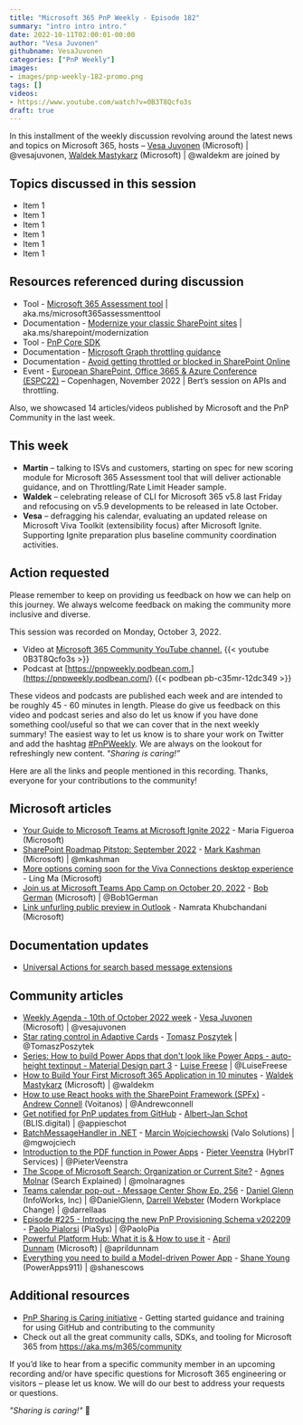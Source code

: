 ```yaml
---
title: "Microsoft 365 PnP Weekly - Episode 182"
summary: "intro intro intro."
date: 2022-10-11T02:00:01-00:00
author: "Vesa Juvonen"
githubname: VesaJuvonen
categories: ["PnP Weekly"]
images:
- images/pnp-weekly-182-promo.png
tags: []
videos:
- https://www.youtube.com/watch?v=0B3T8Qcfo3s
draft: true
---
```

 
In this installment of the weekly discussion revolving around the latest news and topics on Microsoft 365, hosts – [Vesa Juvonen](http://twitter.com/vesajuvonen) (Microsoft) \| @vesajuvonen, [Waldek Mastykarz](http://twitter.com/waldekm) (Microsoft) \| @waldekm are joined by 

## Topics discussed in this session

* Item 1
* Item 1
* Item 1
* Item 1
* Item 1
* Item 1


## Resources referenced during discussion

* Tool - [Microsoft 365 Assessment tool](https://pnp.github.io/pnpassessment/index.html) \| aka.ms/microsoft365assessmenttool
* Documentation - [Modernize your classic SharePoint sites](https://learn.microsoft.com/sharepoint/dev/transform/modernize-classic-sites) \| aka.ms/sharepoint/modernization
* Tool - [PnP Core SDK](https://pnp.github.io/pnpcore/) 
* Documentation - [Microsoft Graph throttling guidance](https://learn.microsoft.com/graph/throttling) 
* Documentation - [Avoid getting throttled or blocked in SharePoint Online](https://learn.microsoft.com/sharepoint/dev/general-development/how-to-avoid-getting-throttled-or-blocked-in-sharepoint-online) 
* Event - [European SharePoint, Office 3665 & Azure Conference (ESPC22)](https://www.sharepointeurope.com/) – Copenhagen, November 2022 \| Bert’s session on APIs and throttling.

Also, we showcased 14 articles/videos published by Microsoft and the PnP Community in the last week.

## This week

* **Martin** – talking to ISVs and customers, starting on spec for new scoring module for Microsoft 365 Assessment tool that will deliver actionable guidance, and on Throttling/Rate Limit Header sample.
* **Waldek** – celebrating release of CLI for Microsoft 365 v5.8 last Friday and refocusing on v5.9 developments to be released in late October.
* **Vesa** – defragging his calendar, evaluating an updated release on Microsoft Viva Toolkit (extensibility focus) after Microsoft Ignite. Supporting Ignite preparation plus baseline community coordination activities.

## Action requested

Please remember to keep on providing us feedback on how we can help on this journey. We always welcome feedback on making the community more inclusive and diverse.

This session was recorded on Monday, October 3, 2022.

*   Video at [Microsoft 365 Community YouTube channel.](https://aka.ms/m365pnp-videos)
    {{< youtube 0B3T8Qcfo3s >}}
*   Podcast at [https://pnpweekly.podbean.com.](https://pnpweekly.podbean.com/) 
    {{< podbean pb-c35mr-12dc349 >}}   

These videos and podcasts are published each week and are intended to be roughly 45 - 60 minutes in length.  Please do give us feedback on this video and podcast series and also do let us know if you have done something cool/useful so that we can cover that in the next weekly summary! The easiest way to let us know is to share your work on Twitter and add the hashtag [#PnPWeekly](https://twitter.com/search?q=%23pnpweekly). We are always on the lookout for refreshingly new content. “_Sharing is caring!”_ 

Here are all the links and people mentioned in this recording. Thanks, everyone for your contributions to the community!

## Microsoft articles

* [Your Guide to Microsoft Teams at Microsoft Ignite 2022](https://techcommunity.microsoft.com/t5/microsoft-teams-blog/your-guide-to-microsoft-teams-at-microsoft-ignite-2022/ba-p/3614153) - Maria Figueroa (Microsoft)
* [SharePoint Roadmap Pitstop: September 2022](https://techcommunity.microsoft.com/t5/microsoft-sharepoint-blog/sharepoint-roadmap-pitstop-september-2022/ba-p/3644614) - [Mark Kashman](https://twitter.com/mkashman) (Microsoft) | @mkashman
* [More options coming soon for the Viva Connections desktop experience](https://techcommunity.microsoft.com/t5/microsoft-viva-blog/more-options-coming-soon-for-the-viva-connections-desktop/ba-p/3644419) - Ling Ma (Microsoft)
* [Join us at Microsoft Teams App Camp on October 20, 2022](https://devblogs.microsoft.com/microsoft365dev/join-us-at-microsoft-teams-app-camp-on-october-20-2022/) - [Bob German](https://twitter.com/Bob1German) (Microsoft) | @Bob1German
* [Link unfurling public preview in Outlook](https://devblogs.microsoft.com/microsoft365dev/link-unfurling-public-preview-in-outlook/) - Namrata Khubchandani (Microsoft)

## Documentation updates

* [Universal Actions for search based message extensions](https://learn.microsoft.com/en-us/microsoftteams/platform/messaging-extensions/how-to/search-commands/universal-actions-for-search-based-message-extensions?referrer=whats.new.rssfeed)

## Community articles

* [Weekly Agenda - 10th of October 2022 week](https://pnp.github.io/blog/weekly-agenda/22-10-10/) - [Vesa Juvonen](https://twitter.com/vesajuvonen) (Microsoft) | @vesajuvonen
* [Star rating control in Adaptive Cards](https://pnp.github.io/blog/post/star-rating-control-adaptive-cards/) - [Tomasz Poszytek](https://twitter.com/TomaszPoszytek) | @TomaszPoszytek
* [Series: How to build Power Apps that don't look like Power Apps - auto-height textinput - Material Design part 3](https://pnp.github.io/blog/post/how-to-build-an-auto-height-textinput-component-for-power-apps.md/) - [Luise Freese](https://twitter.com/LuiseFreese) | @LuiseFreese
* [How to Build Your First Microsoft 365 Application in 10 minutes](https://www.freecodecamp.org/news/build-microsoft-365-application-in-10-minutes/) - [Waldek Mastykarz](https://twitter.com/waldekm) (Microsoft) | @waldekm
* [How to use React hooks with the SharePoint Framework (SPFx)](https://www.andrewconnell.com/blog/how-to-use-react-hooks-with-sharepoint-framework-spfx-projects/) - [Andrew Connell](https://twitter.com/andrewconnell) (Voitanos) | @Andrewconnell
* [Get notified for PnP updates from GitHub](https://www.cloudappie.nl/notified-pnp-updates-github/) - [Albert-Jan Schot](https://twitter.com/appieschot) (BLIS.digital) | @appieschot
* [BatchMessageHandler in .NET](https://mgwdevcom.wordpress.com/2022/10/04/batchmessagehandler-in-net/) - [Marcin Wojciechowski](https://twitter.com/mgwojciech) (Valo Solutions) | @mgwojciech
* [Introduction to the PDF function in Power Apps](https://sharepains.com/2022/10/07/introduction-pdf-function-in-power-apps/) - [Pieter Veenstra](https://twitter.com/PieterVeenstra) (HybrIT Services) | @PieterVeenstra
* [The Scope of Microsoft Search: Organization or Current Site?](https://searchexplained.com/scope-of-microsoft-search-organization-or-current-site/) - [Agnes Molnar](https://twitter.com/molnaragnes) (Search Explained) | @molnaragnes
* [Teams calendar pop-out - Message Center Show Ep. 256](https://regarding365.com/teams-calendar-pop-out-d44866b3a7cf) - [Daniel Glenn](https://twitter.com/DanielGlenn) (InfoWorks, Inc) | @DanielGlenn, [Darrell Webster](http://twitter.com/darrellaas) (Modern Workplace Change) | @darrellaas
* [Episode #225 - Introducing the new PnP Provisioning Schema v202209](https://www.youtube.com/watch?v=8HluJ1JML-4) - [Paolo Pialorsi](https://twitter.com/PaoloPia) (PiaSys) | @PaoloPia
* [Powerful Platform Hub: What it is & How to use it](https://www.youtube.com/watch?v=YRQkmMKWwqg) - [April Dunnam](https://twitter.com/aprildunnam) (Microsoft) | @aprildunnam
* [Everything you need to build a Model-driven Power App](https://www.youtube.com/watch?v=KFjJ97dKzO8) - [Shane Young](https://twitter.com/ShanesCows) (PowerApps911) | @shanescows
  
## Additional resources

* [PnP Sharing is Caring initiative](https://aka.ms/sharing-is-caring) - Getting started guidance and training for using GitHub and contributing to the community
* Check out all the great community calls, SDKs, and tooling for Microsoft 365 from <https://aka.ms/m365/community>

If you’d like to hear from a specific community member in an upcoming recording and/or have specific questions for Microsoft 365 engineering or visitors – please let us know. We will do our best to address your requests or questions.

_"Sharing is caring!"_ 🧡

